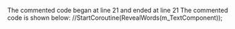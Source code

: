 The commented code began at line 21 and ended at line 21
The commented code is shown below:
            //StartCoroutine(RevealWords(m_TextComponent));


